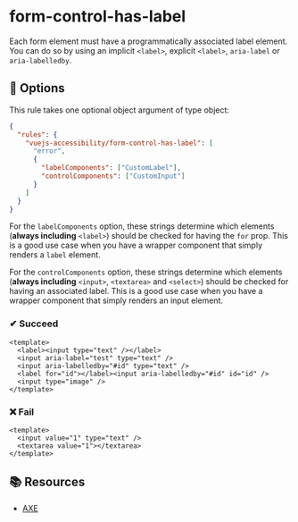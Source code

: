 # form-control-has-label

Each form element must have a programmatically associated label element. You can do so by using an implicit `<label>`, explicit `<label>`, `aria-label` or `aria-labelledby`.

## 🔧 Options

This rule takes one optional object argument of type object:

```json
{
  "rules": {
    "vuejs-accessibility/form-control-has-label": [
      "error",
      {
        "labelComponents": ["CustomLabel"],
        "controlComponents": ["CustomInput"]
      }
    ]
  }
}
```

For the `labelComponents` option, these strings determine which elements (**always including** `<label>`) should be checked for having the `for` prop. This is a good use case when you have a wrapper component that simply renders a `label` element.

For the `controlComponents` option, these strings determine which elements (**always including** `<input>`, `<textarea>` and `<select>`) should be checked for having an associated label. This is a good use case when you have a wrapper component that simply renders an input element.

### ✔ Succeed

```vue
<template>
  <label><input type="text" /></label>
  <input aria-label="test" type="text" />
  <input aria-labelledby="#id" type="text" />
  <label for="id"></label><input aria-labelledby="#id" id="id" />
  <input type="image" />
</template>
```

### ❌ Fail

```vue
<template>
  <input value="1" type="text" />
  <textarea value="1"></textarea>
</template>
```

## 📚 Resources

- [AXE](https://dequeuniversity.com/rules/axe/2.1/label)

